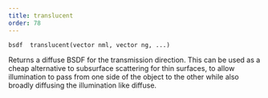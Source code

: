 ```yaml
---
title: translucent
order: 78
---
```

`bsdf  translucent(vector nml, vector ng, ...)`

Returns a diffuse BSDF for the transmission direction. This can
be used as a cheap alternative to subsurface scattering for thin surfaces,
to allow illumination to pass from one side of the object to the other
while also broadly diffusing the illumination like diffuse.
